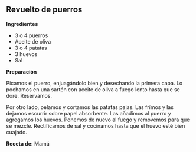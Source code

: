 ## Revuelto de puerros

**Ingredientes**

- 3 o 4 puerros
- Aceite de oliva
- 3 o 4 patatas
- 3 huevos
- Sal

**Preparación**

Picamos el puerro, enjuagándolo bien y desechando la primera capa. Lo pochamos en una sartén con aceite de oliva a fuego lento hasta que se dore. Reservamos.

Por otro lado, pelamos y cortamos las patatas pajas. Las frímos y las dejamos escurrir sobre papel absorbente. Las añadimos al puerro y agregamos los huevos. Ponemos de nuevo al fuego y removemos para que se mezcle. Rectificamos de sal y cocinamos hasta que el huevo esté bien cuajado.

**Receta de:** Mamá
